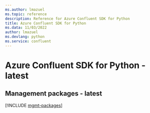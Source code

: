 ```yaml
---
ms.author: lmazuel
ms.topic: reference
description: Reference for Azure Confluent SDK for Python
title: Azure Confluent SDK for Python
ms.data: 11/03/2022
author: lmazuel
ms.devlang: python
ms.service: confluent
---
```

# Azure Confluent SDK for Python - latest

## Management packages - latest
[!INCLUDE [mgmt-packages](confluent-mgmt-index.md)]